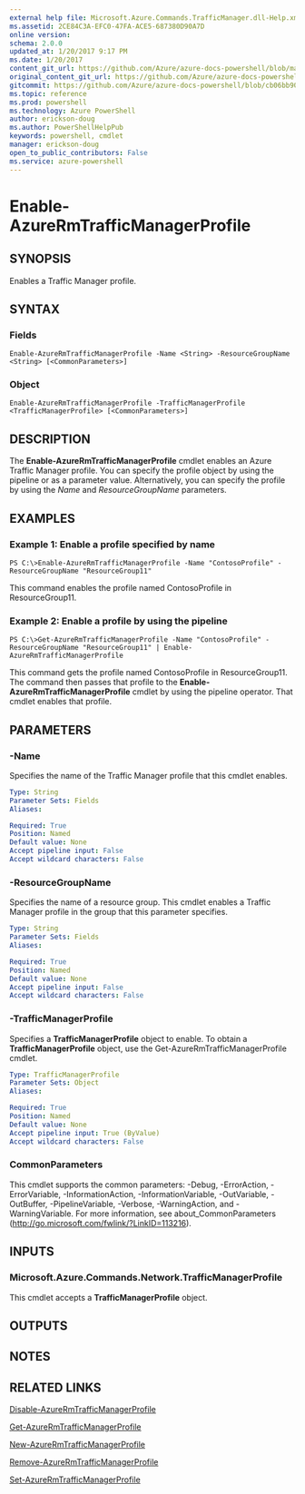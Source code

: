 ```yaml
---
external help file: Microsoft.Azure.Commands.TrafficManager.dll-Help.xml
ms.assetid: 2CE84C3A-EFC0-47FA-ACE5-687380D90A7D
online version: 
schema: 2.0.0
updated_at: 1/20/2017 9:17 PM
ms.date: 1/20/2017
content_git_url: https://github.com/Azure/azure-docs-powershell/blob/master/azureps-cmdlets-docs/ResourceManager/AzureRM.TrafficManager/v2.5.0/Enable-AzureRmTrafficManagerProfile.md
original_content_git_url: https://github.com/Azure/azure-docs-powershell/blob/master/azureps-cmdlets-docs/ResourceManager/AzureRM.TrafficManager/v2.5.0/Enable-AzureRmTrafficManagerProfile.md
gitcommit: https://github.com/Azure/azure-docs-powershell/blob/cb06bb906911a2a2e1f57adbafe0c0c97a0b205b/azureps-cmdlets-docs/ResourceManager/AzureRM.TrafficManager/v2.5.0/Enable-AzureRmTrafficManagerProfile.md
ms.topic: reference
ms.prod: powershell
ms.technology: Azure PowerShell
author: erickson-doug
ms.author: PowerShellHelpPub
keywords: powershell, cmdlet
manager: erickson-doug
open_to_public_contributors: False
ms.service: azure-powershell
---
```


# Enable-AzureRmTrafficManagerProfile

## SYNOPSIS
Enables a Traffic Manager profile.

## SYNTAX

### Fields
```
Enable-AzureRmTrafficManagerProfile -Name <String> -ResourceGroupName <String> [<CommonParameters>]
```

### Object
```
Enable-AzureRmTrafficManagerProfile -TrafficManagerProfile <TrafficManagerProfile> [<CommonParameters>]
```

## DESCRIPTION
The **Enable-AzureRmTrafficManagerProfile** cmdlet enables an Azure Traffic Manager profile.
You can specify the profile object by using the pipeline or as a parameter value.
Alternatively, you can specify the profile by using the *Name* and *ResourceGroupName* parameters.

## EXAMPLES

### Example 1: Enable a profile specified by name
```
PS C:\>Enable-AzureRmTrafficManagerProfile -Name "ContosoProfile" -ResourceGroupName "ResourceGroup11"
```

This command enables the profile named ContosoProfile in ResourceGroup11.

### Example 2: Enable a profile by using the pipeline
```
PS C:\>Get-AzureRmTrafficManagerProfile -Name "ContosoProfile" -ResourceGroupName "ResourceGroup11" | Enable-AzureRmTrafficManagerProfile
```

This command gets the profile named ContosoProfile in ResourceGroup11.
The command then passes that profile to the **Enable-AzureRmTrafficManagerProfile** cmdlet by using the pipeline operator.
That cmdlet enables that profile.

## PARAMETERS

### -Name
Specifies the name of the Traffic Manager profile that this cmdlet enables.

```yaml
Type: String
Parameter Sets: Fields
Aliases: 

Required: True
Position: Named
Default value: None
Accept pipeline input: False
Accept wildcard characters: False
```

### -ResourceGroupName
Specifies the name of a resource group.
This cmdlet enables a Traffic Manager profile in the group that this parameter specifies.

```yaml
Type: String
Parameter Sets: Fields
Aliases: 

Required: True
Position: Named
Default value: None
Accept pipeline input: False
Accept wildcard characters: False
```

### -TrafficManagerProfile
Specifies a **TrafficManagerProfile** object to enable.
To obtain a **TrafficManagerProfile** object, use the Get-AzureRmTrafficManagerProfile cmdlet.

```yaml
Type: TrafficManagerProfile
Parameter Sets: Object
Aliases: 

Required: True
Position: Named
Default value: None
Accept pipeline input: True (ByValue)
Accept wildcard characters: False
```

### CommonParameters
This cmdlet supports the common parameters: -Debug, -ErrorAction, -ErrorVariable, -InformationAction, -InformationVariable, -OutVariable, -OutBuffer, -PipelineVariable, -Verbose, -WarningAction, and -WarningVariable. For more information, see about_CommonParameters (http://go.microsoft.com/fwlink/?LinkID=113216).

## INPUTS

### Microsoft.Azure.Commands.Network.TrafficManagerProfile
This cmdlet accepts a **TrafficManagerProfile** object.

## OUTPUTS

## NOTES

## RELATED LINKS

[Disable-AzureRmTrafficManagerProfile](xref:ResourceManager/AzureRM.TrafficManager/v2.5.0/Disable-AzureRmTrafficManagerProfile.md)

[Get-AzureRmTrafficManagerProfile](xref:ResourceManager/AzureRM.TrafficManager/v2.5.0/Get-AzureRmTrafficManagerProfile.md)

[New-AzureRmTrafficManagerProfile](xref:ResourceManager/AzureRM.TrafficManager/v2.5.0/New-AzureRmTrafficManagerProfile.md)

[Remove-AzureRmTrafficManagerProfile](xref:ResourceManager/AzureRM.TrafficManager/v2.5.0/Remove-AzureRmTrafficManagerProfile.md)

[Set-AzureRmTrafficManagerProfile](xref:ResourceManager/AzureRM.TrafficManager/v2.5.0/Set-AzureRmTrafficManagerProfile.md)


